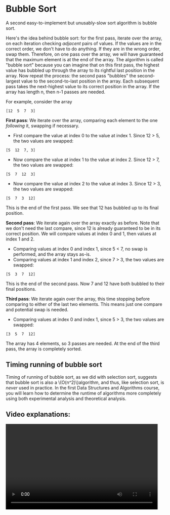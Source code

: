 # Bubble Sort

A second easy-to-implement but unusably-slow sort algorithm is bubble sort.

Here's the idea behind bubble sort: for the first pass, iterate over the array, on each iteration checking *adjacent* pairs of values. If the values are in the correct order, we don't have to do anything. If they are in the wrong order, swap them. Therefore, on one pass over the array, we will have guaranteed that the maximum element is at the end of the array. The algorithm is called "bubble sort" because you can imagine that on this first pass, the highest value has bubbled up through the array to its rightful last position in the array. Now repeat the process: the second pass "bubbles" the second-largest value to the second-to-last position in the array. Each subsequent pass takes the next-highest value to its correct position in the array. If the array has length n, then n-1 passes are needed.

For example, consider the array
```
[12  5  7  3]
```
**First pass**: We iterate over the array, comparing each element to the one *following* it, swapping if necessary. 

* First compare the value at index 0 to the value at index 1. Since 12 > 5, the two values are swapped:
```
[5  12  7, 3]
```

* Now compare the value at index 1 to the value at index 2. Since 12 > 7, the two values are swapped:
```
[5  7  12  3]
```
* Now compare the value at index 2 to the value at index 3. Since 12 > 3, the two values are swapped:
```
[5  7  3  12]
```

This is the end of the first pass. We see that 12 has bubbled up to its final position.

**Second pass**: We iterate again over the array exactly as before. Note that we don't need the last compare, since 12 is already guaranteed to be in its correct position. We will compare values at index 0 and 1, then values at index 1 and 2.
* Comparing values at index 0 and index 1, since 5 < 7, no swap is performed, and the array stays as-is.
* Comparing values at index 1 and index 2, since 7 > 3, the two values are swapped:
```
[5  3  7  12]
```
This is the end of the second pass. Now 7 and 12 have both bubbled to their final positions.

**Third pass**: We iterate again over the array, this time stopping before comparing to either of the last two elements. This means just one compare and potential swap is needed.
* Comparing values at index 0 and index 1, since 5 > 3, the two values are swapped:
```
[3  5  7  12]
```

The array has 4 elements, so 3 passes are needed. At the end of the third pass, the array is completely sorted.

## Timing running of bubble sort
Timing of running of bubble sort, as we did with selection sort, suggests that bubble sort is also a \\(O(n^2)\\)algorithm, and thus, like selection sort, is *never* used in practice. In the first Data Structures and Algorithms course, you will learn how to determine the runtime of algorithms more completely using both experimental analysis and theoretical analysis.

## Video explanations:
<video src="https://cs.du.edu/~ftl/1352/videos/sorting/bubble_sort.mp4" width="480" height="270" controls></video>